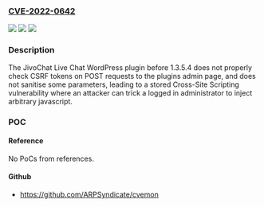 ### [CVE-2022-0642](https://cve.mitre.org/cgi-bin/cvename.cgi?name=CVE-2022-0642)
![](https://img.shields.io/static/v1?label=Product&message=JivoChat%20Live%20Chat%20%E2%80%93%20WP%20live%20chat%20plugin%20for%20WordPress&color=blue)
![](https://img.shields.io/static/v1?label=Version&message=1.3.5.4%3C%201.3.5.4%20&color=brighgreen)
![](https://img.shields.io/static/v1?label=Vulnerability&message=CWE-352%20Cross-Site%20Request%20Forgery%20(CSRF)&color=brighgreen)

### Description

The JivoChat Live Chat WordPress plugin before 1.3.5.4 does not properly check CSRF tokens on POST requests to the plugins admin page, and does not sanitise some parameters, leading to a stored Cross-Site Scripting vulnerability where an attacker can trick a logged in administrator to inject arbitrary javascript.

### POC

#### Reference
No PoCs from references.

#### Github
- https://github.com/ARPSyndicate/cvemon

